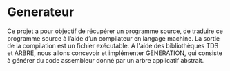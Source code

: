 # Generateur
Ce projet a pour objectif de récupérer un programme source, de traduire ce programme source à l’aide d’un compilateur en langage machine. La sortie de la compilation est un fichier exécutable.
A l'aide des bibliothèques TDS et ARBRE, nous allons concevoir et implémenter GENERATION, qui consiste à générer du code assembleur donné par un arbre applicatif abstrait.
